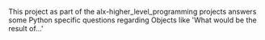 This project as part of the alx-higher_level_programming projects answers some Python specific questions regarding Objects like 'What would be the result of…'
